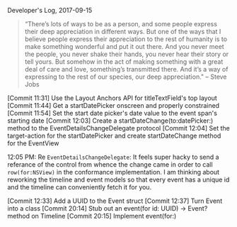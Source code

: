 Developer's Log, 2017-09-15

> “There’s lots of ways to be as a person, and some people express their deep appreciation in different ways. But one of the ways that I believe people express their appreciation to the rest of humanity is to make something wonderful and put it out there. And you never meet the people, you never shake their hands, you never hear their story or tell yours. But somehow in the act of making something with a great deal of care and love, something’s transmitted there. And it’s a way of expressing to the rest of our species, our deep appreciation." – Steve Jobs

[Commit 11:31]    Use the Layout Anchors API for titleTextField's top layout
[Commit 11:44]    Get a startDatePicker onscreen and properly constrained
[Commit 11:54]    Set the start date picker's date value to the event span's starting date
[Commit 12:03]    Create a startDateChange(to:datePicker:) method to the EventDetailsChangeDelegate protocol
[Commit 12:04]    Set the target-action for the startDatePicker and create startDateChange method for the EventView

12:05 PM: Re `EventDetailsChangeDelegate`: It feels super hacky to send a referance of the control from whence the change came in order to call `row(for:NSView)` in the conformance implementation. I am thinking about reworking the timeline and event models so that every event has a unique id and the timeline can conveniently fetch it for you.

[Commit 12:33]    Add a UUID to the Event struct
[Commit 12:37]    Turn Event into a class
[Commit 20:14]    Stub out an  event(for id: UUID) -> Event? method on Timeline
[Commit 20:15]    Implement event(for:)


